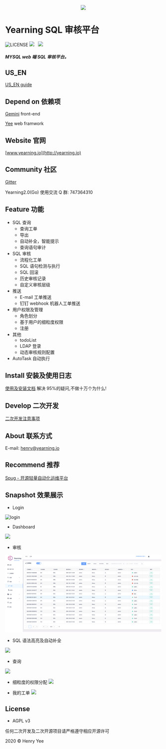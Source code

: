 <p align="center">
        <img  src="img/logo.jpg">
</p>

# Yearning SQL 审核平台

![LICENSE](https://img.shields.io/badge/license-AGPL%20-blue.svg)
![](https://img.shields.io/badge/build-release-brightgreen.svg)  
![](https://img.shields.io/badge/version-v2.3.1-brightgreen.svg)

##### MYSQL web 端 SQL 审核平台。

## US_EN

[US_EN guide](README_EN.md)

## Depend on 依赖项

[Gemini](https://github.com/cookieY/Yearning-gemini) front-end

[Yee](https://github.com/cookieY/yee) web framwork

## Website 官网

[www.yearning.io](http://yearning.io)

## Community 社区

[Gitter](https://gitter.im/talk-to-yearning/community?utm_source=share-link&utm_medium=link&utm_campaign=share-link)

Yearning2.0(Go) 使用交流 Q 群: 747364310

## Feature 功能

-   SQL 查询
    -   查询工单
    -   导出
    -   自动补全，智能提示
    -   查询语句审计
-   SQL 审核
    -   流程化工单
    -   SQL 语句检测与执行
    -   SQL 回滚
    -   历史审核记录
    -   自定义审核层级
-   推送
    -   E-mail 工单推送
    -   钉钉 webhook 机器人工单推送
-   用户权限及管理
    -   角色划分
    -   基于用户的细粒度权限
    -   注册
-   其他
    -   todoList
    -   LDAP 登录
    -   动态审核规则配置
-   AutoTask 自动执行

## Install 安装及使用日志

[使用及安装文档](http://guide.yearning.io) 解决 95%的疑问,不做十万个为什么!

## Develop 二次开发

[二次开发注意事项](https://guide.yearning.io/developer.html)

## About 联系方式

E-mail: henry@yearning.io

## Recommend 推荐

[Spug - 开源轻量自动化运维平台](https://github.com/openspug/spug)

## Snapshot 效果展示

-   Login

![login](https://wuchen-1252812685.cos.ap-shanghai.myqcloud.com/img/yearning/20210330162509.png)

-   Dashboard

![](img/dash.png)

-   审核

![](img/audit.png)

-   SQL 语法高亮及自动补全

![](img/highlight.png)

-   查询

![](img/query.png)

-   细粒度的权限分配
    ![](img/PER.png)

-   我的工单
    ![](img/myorder.png)

## License

-   AGPL v3

任何二次开发及二次开源项目请严格遵守相应开源许可

2020 © Henry Yee
